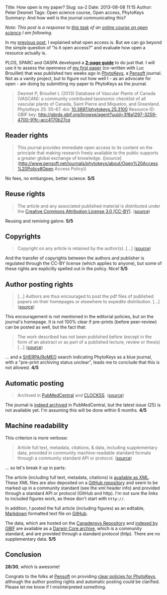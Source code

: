 Title: How open is my paper?
Slug: oa-2
Date: 2013-08-08 11:15
Author: Peter Desmet
Tags: Open science course, Open access, PhytoKeys
Summary: And how well is the journal communicating this?

*Note: This post is a response to [this task](https://p2pu.org/en/courses/5/content/366/) of an [online course on open science](https://p2pu.org/en/courses/5/open-science-an-introduction/) I am following.*

In my [previous post](|filename|oa-1.md), I explained what open access is. But we can go beyond the simple question of "Is it open access?" and evaluate how open a resource actually is.

PLOS, SPARC and OASPA developed a **[2-page guide](http://www.plos.org/about/open-access/howopenisit/)** to do just that. I will use it to assess the openness of [my first paper](http://dx.doi.org/10.3897/phytokeys.25.3100) (co-written with Luc Brouillet) that was published two weeks ago in [PhytoKeys](http://www.pensoft.net/journals/phytokeys), a [Pensoft](http://www.pensoft.net/) journal. Not as a vanity project, but to figure out how well I - as an advocate for open - am doing by submitting my paper to PhytoKeys as the journal.

> Desmet P, Brouillet L (2013) Database of Vascular Plants of Canada (VASCAN): a community contributed taxonomic checklist of all vascular plants of Canada, Saint Pierre and Miquelon, and Greenland. PhytoKeys 25: 55–67. doi: [10.3897/phytokeys.25.3100](http://dx.doi.org/10.3897/phytokeys.25.3100) Resource ID: GBIF key: <http://gbrds.gbif.org/browse/agent?uuid=3f8a1297-3259-4700-91fc-acc4170b27ce>

## Reader rights

> This journal provides immediate open access to its content on the principle that making research freely available to the public supports a greater global exchange of knowledge. ([source](http://www.pensoft.net/journals/phytokeys/about/Open%20Access%20Policy#Open Access Policy))

No fees, no embargoes, better science. **5/5**

## Reuse rights

> The article and any associated published material is distributed under the [Creative Commons Attribution License 3.0 (CC-BY)](http://creativecommons.org/licenses/by/3.0/). ([source](http://www.pensoft.net/journals/phytokeys/about/Open%20Access%20Policy#Copyright%20Notice))

Reusing and remixing galore. **5/5**

## Copyrights

> Copyright on any article is retained by the author(s). [...] ([source](http://www.pensoft.net/journals/phytokeys/about/Open%20Access%20Policy#Copyright%20Notice))

And the transfer of copyrights between the authors and publisher is regulated through the CC-BY license (which applies to anyone), but some of these rights are explicitly spelled out in the policy. Nice! **5/5**

## Author posting rights

> [...] Authors are thus encouraged to post the pdf files of published papers on their homepages or elsewhere to expedite distribution. [...] ([source](http://www.pensoft.net/journals/phytokeys))

This encouragement is not mentioned in the editorial policies, but on the journal's homepage. It is not 100% clear if pre-prints (before peer-review) can be posted as well, but the fact that:

> The work described has not been published before (except in the form of an abstract or as part of a published lecture, review or thesis) [...] ([source](http://www.pensoft.net/journals/phytokeys/about/Open%20Access%20Policy#Copyright%20Notice))

... and a [SHERPA/RoMEO](http://www.sherpa.ac.uk/romeo/search.php) search indicating PhytoKeys as a blue journal, with a "pre-print archiving status unclear", leads me to conclude that this is not allowed. **4/5**

## Automatic posting

> Archived in [PubMedCentral](http://www.ncbi.nlm.nih.gov/pmc/journals/1603/) and [CLOCKSS](http://www.clockss.org/). ([source](http://www.pensoft.net/journals/phytokeys))

The journal is [indeed archived](http://www.ncbi.nlm.nih.gov/pmc/journals/1603/) in PubMedCentral, but the latest issue (25) is not available yet. I'm assuming this will be done within 6 months. **4/5**

## Machine readability

This criterion is more verbose:

> Article full text, metadata, citations, & data, including supplementary data, provided in community machine-readable standard formats through a community standard API or protocol. ([source](http://www.plos.org/about/open-access/howopenisit/))

... so let's break it up in parts:

The article (including full text, metadata, citations) is [available as XML](http://www.pensoft.net/J_FILES/3/articles/3100/3100-G-2-layout.xml). These XML files are also deposited on a [GitHub repository](https://github.com/pensoft/PhytoKeys-xml) and seem to be marked up in a community standard (see the xml header info) and provided through a standard API or protocol (GitHub and http). I'm not sure the links to included figures work, as these don't start with `http://`.

In addition, I posted the full article (including figures) as an editable, [Markdown](http://daringfireball.net/projects/markdown/) formatted text file on [GitHub](https://github.com/peterdesmet/vascan-data-paper).

The data, which are hosted on the [Canadensys Repository](http://dx.doi.org/10.5886/Y7SMZY5P) and [indexed by GBIF](http://data.gbif.org/datasets/resource/13558) are available as a [Darwin Core archive](http://www.gbif.org/informatics/standards-and-tools/publishing-data/data-standards/darwin-core-archives/), which is a community standard, and are provided through a standard protocol (http). There are no supplementary data. **5/5**

## Conclusion

**28/30**, which is awesome!

Congrats to the folks at [Pensoft](http://www.pensoft.net/) on providing [clear policies for PhytoKeys](http://www.pensoft.net/journals/phytokeys/about/Open%20Access%20Policy), although the author posting rights and automatic posting could be clarified. Please let me know if I misinterpreted something.
